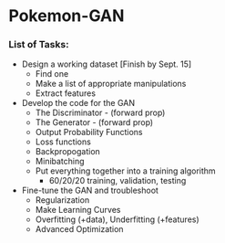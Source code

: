 # Pokemon-GAN

### List of Tasks:
* Design a working dataset [Finish by Sept. 15]
    * Find one
    * Make a list of appropriate manipulations
    * Extract features
 * Develop the code for the GAN
    * The Discriminator - (forward prop)
    * The Generator - (forward prop)
    * Output Probability Functions
    * Loss functions
    * Backpropogation
    * Minibatching
    * Put everything together into a training algorithm 
        * 60/20/20 training, validation, testing
 * Fine-tune the GAN and troubleshoot
    * Regularization
    * Make Learning Curves
    * Overfitting (+data), Underfitting (+features)
    * Advanced Optimization
